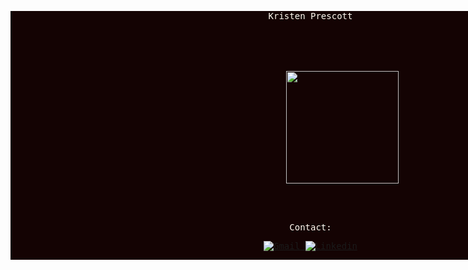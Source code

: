 <div style="background-color:#140303; color:floralwhite; width:100vw;">

<!--          ========== Banner ==========  -->
<!-- <p align="center"><img width="100%" height="25%" src="https://user-images.githubusercontent.com/55470100/118599990-58e38480-b77e-11eb-9f82-3e3e98185d62.png" data-canonical-src="https://giphy.com/gifs/nolitacrazylab-banner-ncl-h5XiaB40tLDcAwcZoB" style="max-width:100%;"></p> -->
        
<div align="center"><pre><samp>Kristen Prescott


<div align="center">
        <!-- ========== Stats ========== -->
<!--             <img align="center" height="142em" src="https://github-readme-stats.vercel.app/api?username=kristenprescott&show_icons=true&theme=onedark&include_all_commits=true&hide_border=true)](https://github.com/kristenprescott/github-readme-stats" /> -->
<!-- 	    <br /> -->
            <img align="center" height="180em" src="https://github-readme-stats.vercel.app/api/top-langs/?username=kristenprescott&layout=compact&theme=onedark&hide_border=true)](https://github.com/kristenprescott/github-readme-stats" />
<!-- 	    <br /> -->
        <!-- ========== Contact ========== -->
        <p align="center">Contact:</p><p align="center"><a href="mailto:kristennprescott@gmail.com" target="_blank"><img alt="Gmail"
                src="https://img.shields.io/badge/-Gmail-EA4335?style=flat-square&logo=Gmail&logoColor=white"></a><a href="https://www.linkedin.com/in/kristenprescott/" target="_blank">&nbsp;<img alt="Linkedin"
                src="https://img.shields.io/badge/-Linkedin-0A66C2?style=flat-square&logo=Linkedin&logoColor=white"></a></p><!-- </p> --><!-- </details> --></div></div>

<!-- <div align="center"></div> -->
<!-- <samp align="center"><p align="center"><div align="center"></div>•-----------------------------------•<p> -->
<!-- <div align="center"></div>💻!</p> -->
<!-- </p></samp> -->

<!-- ========== Footer ========== -->
<!-- <div align="center" text-align="center"><img align="center" height="22em" src="https://profile-counter.glitch.me/kristenprescott/count.svg" /></div> -->

<!--

https://shields.io/ >> for finding/making shields

-->
